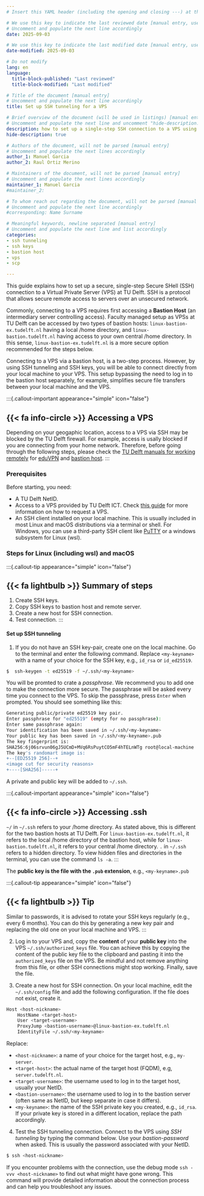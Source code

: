 ```yaml
---
# Insert this YAML header (including the opening and closing ---) at the beginning of the document and fill it out accordingly

# We use this key to indicate the last reviewed date [manual entry, use YYYY-MM-DD]
# Uncomment and populate the next line accordingly
date: 2025-09-03

# We use this key to indicate the last modified date [manual entry, use YYYY-MM-DD]
date-modified: 2025-09-03

# Do not modify
lang: en
language: 
  title-block-published: "Last reviewed"
  title-block-modified: "Last modified"

# Title of the document [manual entry]
# Uncomment and populate the next line accordingly
title: Set up SSH tunneling for a VPS

# Brief overview of the document (will be used in listings) [manual entry]
# Uncomment and populate the next line and uncomment "hide-description: true".
description: how to set up a single-step SSH connection to a VPS using SSH tunneling
hide-description: true

# Authors of the document, will not be parsed [manual entry]
# Uncomment and populate the next lines accordingly
author_1: Manuel Garcia
author_2: Raul Ortiz Merino

# Maintainers of the document, will not be parsed [manual entry]
# Uncomment and populate the next lines accordingly
maintainer_1: Manuel Garcia
#maintainer_2:

# To whom reach out regarding the document, will not be parsed [manual entry]
# Uncomment and populate the next line accordingly
#corresponding: Name Surname

# Meaningful keywords, newline separated [manual entry]
# Uncomment and populate the next line and list accordingly
categories: 
- ssh tunneling
- ssh keys
- bastion host
- vps 
- scp

---
```


This guide explains how to set up a secure, single-step Secure SHell (SSH) connection to a Virtual Private Server (VPS) at TU Delft. SSH is a protocol that allows secure remote access to servers over an unsecured network. 

Commonly, connecting to a VPS requires first accessing a **Bastion Host** (an intermediary server controlling access). Faculty managed setup as VPSs at TU Delft can be accessed by two types of bastion hosts: `linux-bastion-ex.tudelft.nl` having a local /home directory, and `linux-bastion.tudelft.nl` having access to your own central /home directory. In this sense, `linux-bastion-ex.tudelft.nl` is a more secure option recommended for the steps below. 

Connecting to a VPS via a bastion host, is a two-step process. However, by using SSH tunneling and SSH keys, you will be able to connect directly from your local machine to your VPS. This setup bypassing the need to log in to the bastion host separately, for example, simplifies secure file transfers between your local machine and the VPS.

:::{.callout-important appearance="simple" icon="false"}
## {{< fa info-circle >}} Accessing a VPS
Depending on your geogaphic location, access to a VPS via SSH may be blocked by the TU Delft firewall. For example, access is usally blocked if you are connecting from your home network. Therefore, before going through the following steps, please check the [TU Delft manuals for working remotely](https://www.tudelft.nl/en/it-manuals/working-remotely) for [eduVPN](https://www.tudelft.nl/en/it-manuals/applications/vpn) and [bastion host](https://www.tudelft.nl/ict-handleidingen/linux-bastion-host).
:::

### Prerequisites
Before starting, you need:

* A TU Delft NetID.
* Access to a VPS provided by TU Delft ICT. Check [this guide](../infrastructure/VPS_request.md) for more information on how to request a VPS.
* An SSH client installed on your local machine. This is usually included in most Linux and macOS distributions via a terminal or shell. For Windows, you can use a third-party SSH client like [PuTTY](https://www.putty.org/) or a windows subsystem for Linux (wsl).

### Steps for Linux (including wsl) and macOS

:::{.callout-tip appearance="simple" icon="false"}
## {{< fa lightbulb >}} Summary of steps
1. Create SSH keys.
2. Copy SSH keys to bastion host and remote server.
3. Create a new host for SSH connection.
4. Test connection.
:::


#### **Set up SSH tunneling**

1. If you do not have an SSH key-pair, create one on the local machine. Go to the terminal and enter the following command. Replace `<my-keyname>` with a name of your choice for the SSH key, e.g., `id_rsa` or `id_ed25519`.

```bash
$  ssh-keygen -t ed25519 -f ~/.ssh/<my-keyname>
```

You will be promted to crate a *passphrase*. We recommend you to add one to make the connection more secure. The passphrase will be asked every time you connect to the VPS. To skip the passphrase, press `Enter` when prompted. You should see something like this:

``` bash
Generating public/private ed25519 key pair.
Enter passphrase for "ed25519" (empty for no passphrase): 
Enter same passphrase again: 
Your identification has been saved in ~/.ssh/<my-keyname>
Your public key has been saved in ~/.ssh/<my-keyname>.pub
The key fingerprint is:
SHA256:6j06srvun06gJ5UCmD+MVq6RsPuytCO5mF4hTELnWTg root@local-machine
The key's randomart image is:
+--[ED25519 256]--+
<image cut for security reasons>
+----[SHA256]-----+
```

A private and public key will be added to `~/.ssh`. 

:::{.callout-important appearance="simple" icon="false"}
## {{< fa info-circle >}} Accessing .ssh
`~/` in `~/.ssh` refers to your /home directory. As stated above, this is different for the two bastion hosts at TU Delft. For `linux-bastion-ex.tudelft.nl`, it refers to the local /home directory of the bastion host, while for `linux-bastion.tudelft.nl`, it refers to your central /home directory.
`.` in `~/.ssh` refers to a hidden directory. To view hidden files and directories in the terminal, you can use the command `ls -a`.
:::

The **public key is the file with the `.pub` extension**, e.g., `<my-keyname>.pub`

:::{.callout-tip appearance="simple" icon="false"}
## {{< fa lightbulb >}} Tip
Similar to passwords, it is advised to rotate your SSH keys regularly (e.g., every 6 months). You can do this by generating a new key pair and replacing the old one on your local machine and VPS.
:::


2. Log in to your VPS and, copy the **content** of your **public key** into the VPS `~/.ssh/authorized_keys` file. You can achieve this by copying the content of the public key file to the clipboard and pasting it into the `authorized_keys` file on the VPS. Be mindful and not remove anything from this file, or other SSH connections might stop working. Finally, save the file.



3. Create a new host for SSH connection. On your local machine, edit the `~/.ssh/config` file and add the following configuration. If the file does not exist, create it.

```bash 
Host <host-nickname>
    HostName <target-host>
    User <target-username>
    ProxyJump <bastion-username>@linux-bastion-ex.tudelft.nl
    IdentityFile ~/.ssh/<my-keyname>
```

Replace:

- `<host-nickname>`: a name of your choice for the target host, e.g., `my-server`.
- `<target-host>`: the actual name of the target host (FQDM), e.g, `server.tudelft.nl`.
- `<target-username>`:  the username used to log in to the target host, usually your NetID.
- `<bastion-username>`: the username used to log in to the bastion server (often same as NetID, but keep separate in case it differs).
- `<my-keyname>`: the name of the SSH private key you created, e.g., `id_rsa`. If your private key is stored in a different location, replace the path accordingly.


4. Test the SSH tunneling connection. Connect to the VPS using *SSH tunneling* by typing the command below. Use your *bastion-password* when asked. This is usually the password associated with your NetID.

```bash
$ ssh <host-nickname>
```

If you encounter problems with the connection, use the debug mode `ssh -vvv <host-nickname>` to find out what might have gone wrong. This command will provide detailed information about the connection process and can help you troubleshoot any issues.